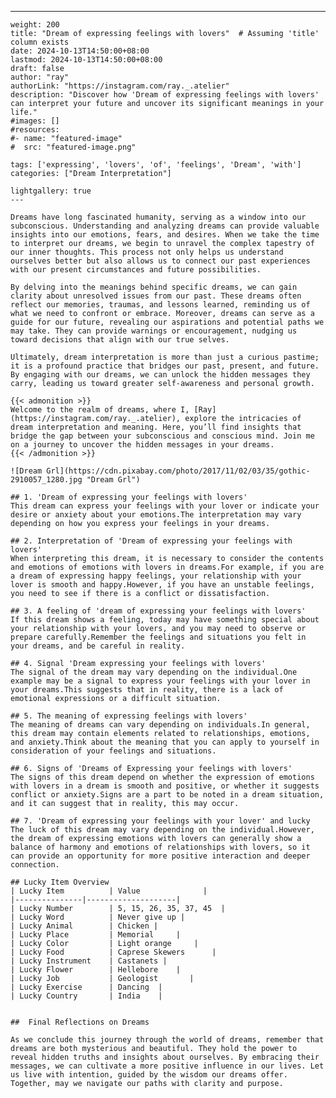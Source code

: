 ---
    weight: 200
    title: "Dream of expressing feelings with lovers"  # Assuming 'title' column exists
    date: 2024-10-13T14:50:00+08:00
    lastmod: 2024-10-13T14:50:00+08:00
    draft: false
    author: "ray"
    authorLink: "https://instagram.com/ray._.atelier"
    description: "Discover how 'Dream of expressing feelings with lovers' can interpret your future and uncover its significant meanings in your life."
    #images: []
    #resources:
    #- name: "featured-image"
    #  src: "featured-image.png"
    
    tags: ['expressing', 'lovers', 'of', 'feelings', 'Dream', 'with']
    categories: ["Dream Interpretation"]
    
    lightgallery: true
    ---
    
    Dreams have long fascinated humanity, serving as a window into our subconscious. Understanding and analyzing dreams can provide valuable insights into our emotions, fears, and desires. When we take the time to interpret our dreams, we begin to unravel the complex tapestry of our inner thoughts. This process not only helps us understand ourselves better but also allows us to connect our past experiences with our present circumstances and future possibilities.
    
    By delving into the meanings behind specific dreams, we can gain clarity about unresolved issues from our past. These dreams often reflect our memories, traumas, and lessons learned, reminding us of what we need to confront or embrace. Moreover, dreams can serve as a guide for our future, revealing our aspirations and potential paths we may take. They can provide warnings or encouragement, nudging us toward decisions that align with our true selves.
    
    Ultimately, dream interpretation is more than just a curious pastime; it is a profound practice that bridges our past, present, and future. By engaging with our dreams, we can unlock the hidden messages they carry, leading us toward greater self-awareness and personal growth.
    
    {{< admonition >}}
    Welcome to the realm of dreams, where I, [Ray](https://instagram.com/ray._.atelier), explore the intricacies of dream interpretation and meaning. Here, you’ll find insights that bridge the gap between your subconscious and conscious mind. Join me on a journey to uncover the hidden messages in your dreams.
    {{< /admonition >}}
    
    ![Dream Grl](https://cdn.pixabay.com/photo/2017/11/02/03/35/gothic-2910057_1280.jpg "Dream Grl")
    
    ## 1. 'Dream of expressing your feelings with lovers'
    This dream can express your feelings with your lover or indicate your desire or anxiety about your emotions.The interpretation may vary depending on how you express your feelings in your dreams.
    
    ## 2. Interpretation of 'Dream of expressing your feelings with lovers'
    When interpreting this dream, it is necessary to consider the contents and emotions of emotions with lovers in dreams.For example, if you are a dream of expressing happy feelings, your relationship with your lover is smooth and happy.However, if you have an unstable feelings, you need to see if there is a conflict or dissatisfaction.
    
    ## 3. A feeling of 'dream of expressing your feelings with lovers'
    If this dream shows a feeling, today may have something special about your relationship with your lovers, and you may need to observe or prepare carefully.Remember the feelings and situations you felt in your dreams, and be careful in reality.
    
    ## 4. Signal 'Dream expressing your feelings with lovers'
    The signal of the dream may vary depending on the individual.One example may be a signal to express your feelings with your lover in your dreams.This suggests that in reality, there is a lack of emotional expressions or a difficult situation.
    
    ## 5. The meaning of expressing feelings with lovers'
    The meaning of dreams can vary depending on individuals.In general, this dream may contain elements related to relationships, emotions, and anxiety.Think about the meaning that you can apply to yourself in consideration of your feelings and situations.
    
    ## 6. Signs of 'Dreams of Expressing your feelings with lovers'
    The signs of this dream depend on whether the expression of emotions with lovers in a dream is smooth and positive, or whether it suggests conflict or anxiety.Signs are a part to be noted in a dream situation, and it can suggest that in reality, this may occur.
    
    ## 7. 'Dream of expressing your feelings with your lover' and lucky
    The luck of this dream may vary depending on the individual.However, the dream of expressing emotions with lovers can generally show a balance of harmony and emotions of relationships with lovers, so it can provide an opportunity for more positive interaction and deeper connection.
    
    ## Lucky Item Overview
    | Lucky Item          | Value              |
    |---------------|--------------------|
    | Lucky Number        | 5, 15, 26, 35, 37, 45  |
    | Lucky Word          | Never give up |
    | Lucky Animal        | Chicken |
    | Lucky Place         | Memorial     |
    | Lucky Color         | Light orange     |
    | Lucky Food          | Caprese Skewers      |
    | Lucky Instrument    | Castanets |
    | Lucky Flower        | Hellebore    |
    | Lucky Job           | Geologist       |
    | Lucky Exercise      | Dancing  |
    | Lucky Country       | India    |
    
    
    ##  Final Reflections on Dreams
    
    As we conclude this journey through the world of dreams, remember that dreams are both mysterious and beautiful. They hold the power to reveal hidden truths and insights about ourselves. By embracing their messages, we can cultivate a more positive influence in our lives. Let us live with intention, guided by the wisdom our dreams offer. Together, may we navigate our paths with clarity and purpose.
    